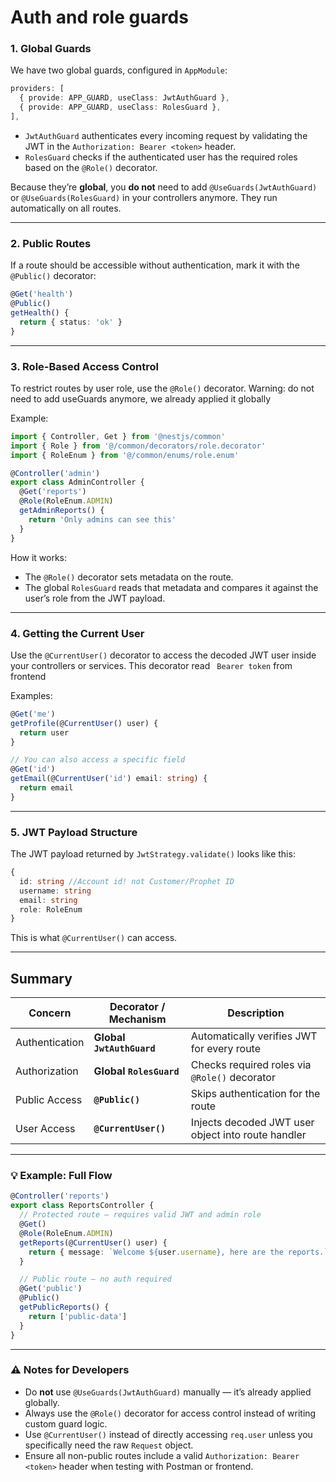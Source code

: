 
# Auth and role guards



### 1. Global Guards

We have two global guards, configured in `AppModule`:

```ts
providers: [
  { provide: APP_GUARD, useClass: JwtAuthGuard },
  { provide: APP_GUARD, useClass: RolesGuard },
],
```

* `JwtAuthGuard` authenticates every incoming request by validating the JWT in the `Authorization: Bearer <token>` header.
* `RolesGuard` checks if the authenticated user has the required roles based on the `@Role()` decorator.

Because they’re **global**, you **do not** need to add `@UseGuards(JwtAuthGuard)` or `@UseGuards(RolesGuard)` in your controllers anymore.
They run automatically on all routes.

---

### 2. Public Routes

If a route should be accessible without authentication, mark it with the `@Public()` decorator:

```ts
@Get('health')
@Public()
getHealth() {
  return { status: 'ok' }
}
```

---

### 3. Role-Based Access Control

To restrict routes by user role, use the `@Role()` decorator.
Warning: do not need to add useGuards anymore, we already applied it globally

Example:

```ts
import { Controller, Get } from '@nestjs/common'
import { Role } from '@/common/decorators/role.decorator'
import { RoleEnum } from '@/common/enums/role.enum'

@Controller('admin')
export class AdminController {
  @Get('reports')
  @Role(RoleEnum.ADMIN)
  getAdminReports() {
    return 'Only admins can see this'
  }
}
```

How it works:

* The `@Role()` decorator sets metadata on the route.
* The global `RolesGuard` reads that metadata and compares it against the user’s role from the JWT payload.

---

### 4. Getting the Current User

Use the `@CurrentUser()` decorator to access the decoded JWT user inside your controllers or services.
This decorator read
``` Bearer token``` from frontend

Examples:

```ts
@Get('me')
getProfile(@CurrentUser() user) {
  return user
}

// You can also access a specific field
@Get('id')
getEmail(@CurrentUser('id') email: string) {
  return email
}
```


---

### 5. JWT Payload Structure

The JWT payload returned by `JwtStrategy.validate()` looks like this:

```ts
{
  id: string //Account id! not Customer/Prophet ID
  username: string
  email: string
  role: RoleEnum
}
```

This is what `@CurrentUser()` can access.

---

## Summary

| Concern        | Decorator / Mechanism     | Description                                        |
| -------------- | ------------------------- | -------------------------------------------------- |
| Authentication | **Global `JwtAuthGuard`** | Automatically verifies JWT for every route         |
| Authorization  | **Global `RolesGuard`**   | Checks required roles via `@Role()` decorator      |
| Public Access  | **`@Public()`**           | Skips authentication for the route                 |
| User Access    | **`@CurrentUser()`**      | Injects decoded JWT user object into route handler |

---

### 💡 Example: Full Flow

```ts
@Controller('reports')
export class ReportsController {
  // Protected route – requires valid JWT and admin role
  @Get()
  @Role(RoleEnum.ADMIN)
  getReports(@CurrentUser() user) {
    return { message: `Welcome ${user.username}, here are the reports.` }
  }

  // Public route – no auth required
  @Get('public')
  @Public()
  getPublicReports() {
    return ['public-data']
  }
}
```

---

### ⚠️ Notes for Developers

* Do **not** use `@UseGuards(JwtAuthGuard)` manually — it’s already applied globally.
* Always use the `@Role()` decorator for access control instead of writing custom guard logic.
* Use `@CurrentUser()` instead of directly accessing `req.user` unless you specifically need the raw `Request` object.
* Ensure all non-public routes include a valid `Authorization: Bearer <token>` header when testing with Postman or frontend.

